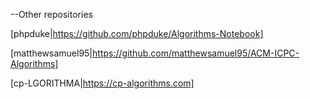 --Other repositories

[phpduke|https://github.com/phpduke/Algorithms-Notebook]

[matthewsamuel95|https://github.com/matthewsamuel95/ACM-ICPC-Algorithms]

[cp-LGORITHMA|https://cp-algorithms.com]
